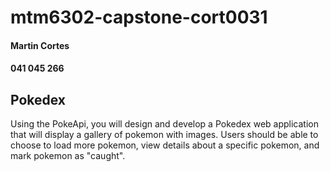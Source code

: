 # mtm6302-capstone-cort0031
#### Martin Cortes
#### 041 045 266
## Pokedex
Using the PokeApi, you will design and develop a Pokedex web application that will display a gallery of pokemon with images. Users should be able to choose to load more pokemon, view details about a specific pokemon, and mark pokemon as "caught".